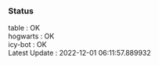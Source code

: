 ### Status


table : OK  
hogwarts : OK  
icy-bot : OK  
Latest Update : 2022-12-01 06:11:57.889932
